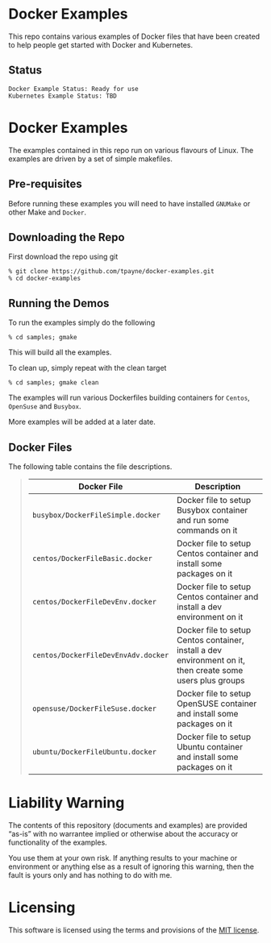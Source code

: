 Docker Examples
===============

This repo contains various examples of Docker files that have been created to help people get started with Docker and
Kubernetes.

Status
------
````
Docker Example Status: Ready for use
Kubernetes Example Status: TBD
````

Docker Examples
===============
The examples contained in this repo run on various flavours of Linux. The examples are driven by a set of simple makefiles.

Pre-requisites
--------------
Before running these examples you will need to have installed `GNUMake` or other Make and `Docker`.

Downloading the Repo
--------------------
First download the repo using git

	% git clone https://github.com/tpayne/docker-examples.git
	% cd docker-examples

Running the Demos
-----------------
To run the examples simply do the following

	% cd samples; gmake 
  
This will build all the examples.

To clean up, simply repeat with the clean target

	% cd samples; gmake clean
  
The examples will run various Dockerfiles building containers for `Centos`, `OpenSuse` and `Busybox`.

More examples will be added at a later date.

Docker Files
------------
The following table contains the file descriptions.

>| Docker File | Description | 
>| ----------- | ----------- |
>| `busybox/DockerFileSimple.docker` | Docker file to setup Busybox container and run some commands on it |
>| `centos/DockerFileBasic.docker` | Docker file to setup Centos container and install some packages on it |
>| `centos/DockerFileDevEnv.docker` | Docker file to setup Centos container and install a dev environment on it |
>| `centos/DockerFileDevEnvAdv.docker` | Docker file to setup Centos container, install a dev environment on it, then create some users plus groups |
>| `opensuse/DockerFileSuse.docker` | Docker file to setup OpenSUSE container and install some packages on it |
>| `ubuntu/DockerFileUbuntu.docker` | Docker file to setup Ubuntu container and install some packages on it |

Liability Warning
=================
The contents of this repository (documents and examples) are provided “as-is” with no warrantee implied 
or otherwise about the accuracy or functionality of the examples.

You use them at your own risk. If anything results to your machine or environment or anything else as a 
result of ignoring this warning, then the fault is yours only and has nothing to do with me.

Licensing
=========
This software is licensed using the terms and provisions of the [MIT license](https://en.wikipedia.org/wiki/MIT_License).
